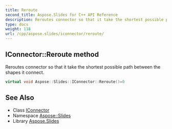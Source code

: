 ```yaml
---
title: Reroute
second_title: Aspose.Slides for C++ API Reference
description: Reroutes connector so that it take the shortest possible path between the shapes it connect.
type: docs
weight: 118
url: /cpp/aspose.slides/iconnector/reroute/
---
```

## IConnector::Reroute method


Reroutes connector so that it take the shortest possible path between the shapes it connect.

```cpp
virtual void Aspose::Slides::IConnector::Reroute()=0
```

## See Also

* Class [IConnector](../)
* Namespace [Aspose::Slides](../../)
* Library [Aspose.Slides](../../../)
